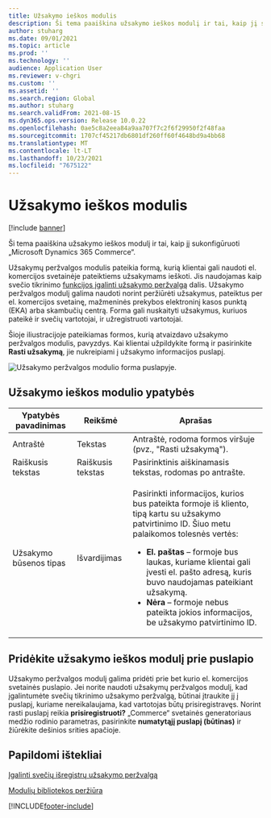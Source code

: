 ```yaml
---
title: Užsakymo ieškos modulis
description: Ši tema paaiškina užsakymo ieškos modulį ir tai, kaip jį sukonfigūruoti „Microsoft Dynamics 365 Commerce“.
author: stuharg
ms.date: 09/01/2021
ms.topic: article
ms.prod: ''
ms.technology: ''
audience: Application User
ms.reviewer: v-chgri
ms.custom: ''
ms.assetid: ''
ms.search.region: Global
ms.author: stuharg
ms.search.validFrom: 2021-08-15
ms.dyn365.ops.version: Release 10.0.22
ms.openlocfilehash: 0ae5c8a2eea84a9aa707f7c2f6f29950f2f48faa
ms.sourcegitcommit: 1707cf45217db6801df260ff60f4648bd9a4bb68
ms.translationtype: MT
ms.contentlocale: lt-LT
ms.lasthandoff: 10/23/2021
ms.locfileid: "7675122"
---
```

# <a name="order-lookup-module"></a>Užsakymo ieškos modulis

[!include [banner](includes/banner.md)]

Ši tema paaiškina užsakymo ieškos modulį ir tai, kaip jį sukonfigūruoti „Microsoft Dynamics 365 Commerce“.

Užsakymų peržvalgos modulis pateikia formą, kurią klientai gali naudoti el. komercijos svetainėje pateiktiems užsakymams ieškoti. Jis naudojamas kaip svečio tikrinimo [funkcijos įgalinti užsakymo peržvalgą](order-lookup-guest.md) dalis. Užsakymo peržvalgos modulį galima naudoti norint peržiūrėti užsakymus, pateiktus per el. komercijos svetainę, mažmeninės prekybos elektroninį kasos punktą (EKA) arba skambučių centrą. Forma gali nuskaityti užsakymus, kuriuos pateikė ir svečių vartotojai, ir užregistruoti vartotojai.

Šioje iliustracijoje pateikiamas formos, kurią atvaizdavo užsakymo peržvalgos modulis, pavyzdys. Kai klientai užpildykite formą ir pasirinkite **Rasti užsakymą**, jie nukreipiami į užsakymo informacijos puslapį.

![Užsakymo peržvalgos modulio forma puslapyje.](./media/OrderLookup_module.PNG)

## <a name="order-lookup-module-properties"></a>Užsakymo ieškos modulio ypatybės

| Ypatybės pavadinimas     | Reikšmė     | Aprašas |
|-------------------|-----------|-------------|
| Antraštė           | Tekstas      | Antraštė, rodoma formos viršuje (pvz., "Rasti užsakymą"). |
| Raiškusis tekstas         | Raiškusis tekstas | Pasirinktinis aiškinamasis tekstas, rodomas po antrašte. |
| Užsakymo būsenos tipas | Išvardijimas      | <p>Pasirinkti informacijos, kurios bus pateikta formoje iš kliento, tipą kartu su užsakymo patvirtinimo ID. Šiuo metu palaikomos tolesnės vertės:</p><ul><li><b>El. paštas</b> – formoje bus laukas, kuriame klientai gali įvesti el. pašto adresą, kuris buvo naudojamas pateikiant užsakymą.</li><li><b>Nėra </b> – formoje nebus pateikta jokios informacijos, be užsakymo patvirtinimo ID.</li></ul> |

## <a name="add-an-order-lookup-module-to-a-page"></a>Pridėkite užsakymo ieškos modulį prie puslapio

Užsakymo peržvalgos modulį galima pridėti prie bet kurio el. komercijos svetainės puslapio. Jei norite naudoti užsakymų peržvalgos modulį, kad įgalintumėte svečių tikrinimo užsakymo peržvalgą, būtinai įtraukite jį į puslapį, kuriame nereikalaujama, kad vartotojas būtų prisiregistravęs. Norint rasti puslapį reikia **prisiregistruoti?** „Commerce“ svetainės generatoriaus medžio rodinio parametras, pasirinkite **numatytąjį puslapį (būtinas)** ir žiūrėkite dešinios srities apačioje.

## <a name="additional-resources"></a>Papildomi ištekliai

[Įgalinti svečių išregistrų užsakymo peržvalgą](order-lookup-guest.md)

[Modulių bibliotekos peržiūra](starter-kit-overview.md)

[!INCLUDE[footer-include](../includes/footer-banner.md)]

